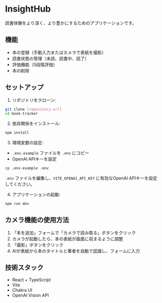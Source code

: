 # InsightHub

読書体験をより深く、より豊かにするためのアプリケーションです。

## 機能

- 本の登録（手動入力またはカメラで表紙を撮影）
- 読書状態の管理（未読、読書中、読了）
- 評価機能（5段階評価）
- 本の削除

## セットアップ

1. リポジトリをクローン:
```bash
git clone [repository-url]
cd book-tracker
```

2. 依存関係をインストール:
```bash
npm install
```

3. 環境変数の設定:
- `.env.example` ファイルを `.env` にコピー
- OpenAI APIキーを設定
```bash
cp .env.example .env
```
`.env` ファイルを編集し、`VITE_OPENAI_API_KEY` に有効なOpenAI APIキーを設定してください。

4. アプリケーションの起動:
```bash
npm run dev
```

## カメラ機能の使用方法

1. 「本を追加」フォームで「カメラで読み取る」ボタンをクリック
2. カメラが起動したら、本の表紙が画面に収まるように調整
3. 「撮影」ボタンをクリック
4. AIが表紙から本のタイトルと著者を自動で認識し、フォームに入力

## 技術スタック

- React + TypeScript
- Vite
- Chakra UI
- OpenAI Vision API
